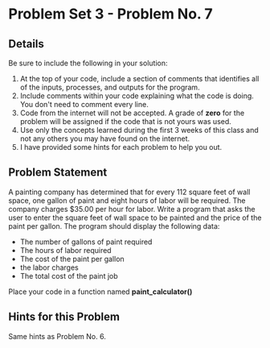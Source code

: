 # Problem Set 3 - Problem No. 7

## Details

Be sure to include the following in your solution:

1. At the top of your code, include a section of comments that identifies all of the inputs, processes, and outputs for the program.
2. Include comments within your code explaining what the code is doing. You don't need to comment every line.
3. Code from the internet will not be accepted. A grade of **zero** for the problem will be assigned if the code that is not yours was used.
4. Use only the concepts learned during the first 3 weeks of this class and not any others you may have found on the internet.
5. I have provided some hints for each problem to help you out.

## Problem Statement

A painting company has determined that for every 112 square feet of wall space, one gallon of paint and eight hours of labor will be required. The company charges \$35.00 per hour for labor. Write a program that asks the user to enter the square feet of wall space to be painted and the price of the paint per gallon. The program should display the following data:

- The number of gallons of paint required
- The hours of labor required
- The cost of the paint per gallon
- the labor charges
- The total cost of the paint job

Place your code in a function named **paint_calculator()**

## Hints for this Problem

Same hints as Problem No. 6.
